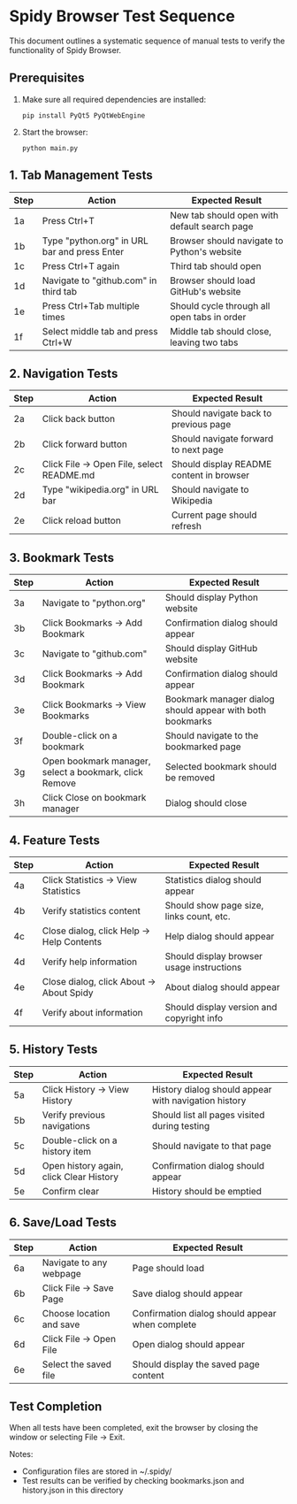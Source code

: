 # Spidy Browser Test Sequence

This document outlines a systematic sequence of manual tests to verify the functionality of Spidy Browser.

## Prerequisites

1. Make sure all required dependencies are installed:
   ```
   pip install PyQt5 PyQtWebEngine
   ```

2. Start the browser:
   ```
   python main.py
   ```

## 1. Tab Management Tests

| Step | Action | Expected Result |
|------|--------|-----------------|
| 1a | Press Ctrl+T | New tab should open with default search page |
| 1b | Type "python.org" in URL bar and press Enter | Browser should navigate to Python's website |
| 1c | Press Ctrl+T again | Third tab should open |
| 1d | Navigate to "github.com" in third tab | Browser should load GitHub's website |
| 1e | Press Ctrl+Tab multiple times | Should cycle through all open tabs in order |
| 1f | Select middle tab and press Ctrl+W | Middle tab should close, leaving two tabs |

## 2. Navigation Tests

| Step | Action | Expected Result |
|------|--------|-----------------|
| 2a | Click back button | Should navigate back to previous page |
| 2b | Click forward button | Should navigate forward to next page |
| 2c | Click File → Open File, select README.md | Should display README content in browser |
| 2d | Type "wikipedia.org" in URL bar | Should navigate to Wikipedia |
| 2e | Click reload button | Current page should refresh |

## 3. Bookmark Tests

| Step | Action | Expected Result |
|------|--------|-----------------|
| 3a | Navigate to "python.org" | Should display Python website |
| 3b | Click Bookmarks → Add Bookmark | Confirmation dialog should appear |
| 3c | Navigate to "github.com" | Should display GitHub website |
| 3d | Click Bookmarks → Add Bookmark | Confirmation dialog should appear |
| 3e | Click Bookmarks → View Bookmarks | Bookmark manager dialog should appear with both bookmarks |
| 3f | Double-click on a bookmark | Should navigate to the bookmarked page |
| 3g | Open bookmark manager, select a bookmark, click Remove | Selected bookmark should be removed |
| 3h | Click Close on bookmark manager | Dialog should close |

## 4. Feature Tests

| Step | Action | Expected Result |
|------|--------|-----------------|
| 4a | Click Statistics → View Statistics | Statistics dialog should appear |
| 4b | Verify statistics content | Should show page size, links count, etc. |
| 4c | Close dialog, click Help → Help Contents | Help dialog should appear |
| 4d | Verify help information | Should display browser usage instructions |
| 4e | Close dialog, click About → About Spidy | About dialog should appear |
| 4f | Verify about information | Should display version and copyright info |

## 5. History Tests

| Step | Action | Expected Result |
|------|--------|-----------------|
| 5a | Click History → View History | History dialog should appear with navigation history |
| 5b | Verify previous navigations | Should list all pages visited during testing |
| 5c | Double-click on a history item | Should navigate to that page |
| 5d | Open history again, click Clear History | Confirmation dialog should appear |
| 5e | Confirm clear | History should be emptied |

## 6. Save/Load Tests

| Step | Action | Expected Result |
|------|--------|-----------------|
| 6a | Navigate to any webpage | Page should load |
| 6b | Click File → Save Page | Save dialog should appear |
| 6c | Choose location and save | Confirmation dialog should appear when complete |
| 6d | Click File → Open File | Open dialog should appear |
| 6e | Select the saved file | Should display the saved page content |

## Test Completion

When all tests have been completed, exit the browser by closing the window or selecting File → Exit.

Notes:
- Configuration files are stored in ~/.spidy/
- Test results can be verified by checking bookmarks.json and history.json in this directory

